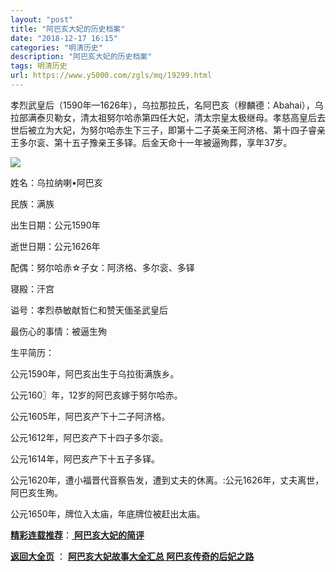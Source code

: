 ```yaml
---
layout: "post"
title: "阿巴亥大妃的历史档案"
date: "2018-12-17 16:15"
categories: "明清历史"
description: "阿巴亥大妃的历史档案"
tags: 明清历史
url: https://www.y5000.com/zgls/mq/19299.html
---
```






孝烈武皇后（1590年—1626年），乌拉那拉氏，名阿巴亥（穆麟德：Abahai），乌拉部满泰贝勒女，清太祖努尔哈赤第四任大妃，清太宗皇太极继母。孝慈高皇后去世后被立为大妃，为努尔哈赤生下三子，即第十二子英亲王阿济格、第十四子睿亲王多尔衮、第十五子豫亲王多铎。后金天命十一年被逼殉葬，享年37岁。

![](https://img.y5000.com/uploads/allimg/170413/6-1F41311411DZ.jpg)

姓名：乌拉纳喇•阿巴亥

民族：满族

出生日期：公元1590年

逝世日期：公元1626年

配偶：努尔哈赤☆子女：阿济格、多尔衮、多铎

寝殿：汗宫

谥号：孝烈恭敏献哲仁和赞天偭圣武皇后

最伤心的事情：被逼生殉

生平简历：

公元1590年，阿巴亥出生于乌拉街满族乡。

公元160〗年，12岁的阿巴亥嫁于努尔哈赤。

公元1605年，阿巴亥产下十二子阿济格。

公元1612年，阿巴亥产下十四子多尔衮。

公元1614年，阿巴亥产下十五子多铎。

公元1620年，遭小福晋代音察告发，遭到丈夫的休离。:公元1626年，丈夫离世，阿巴亥生殉。

公元1650年，牌位入太庙，年底牌位被赶出太庙。

[**精彩连载推荐**](https://www.y5000.com/zgls/mq/19301.html)：[
**阿巴亥大妃的简评**](https://www.y5000.com/zgls/mq/19301.html)

**[返回大全页](https://www.y5000.com/zgls/mq/19314.html)** ： **[阿巴亥大妃故事大全汇总
阿巴亥传奇的后妃之路](https://www.y5000.com/zgls/mq/19314.html)**
